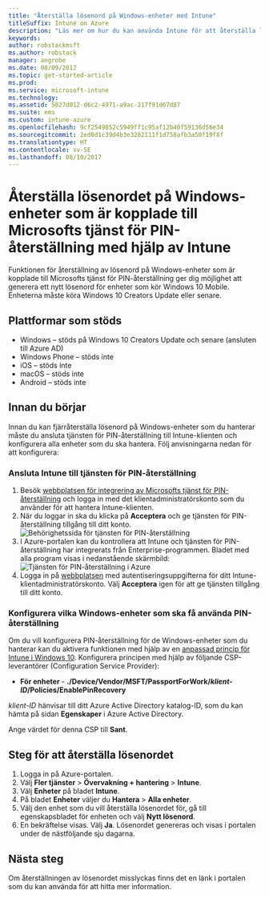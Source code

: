 ```yaml
---
title: "Återställa lösenord på Windows-enheter med Intune"
titleSuffix: Intune on Azure
description: "Läs mer om hur du kan använda Intune för att återställa lösenordet på Windows-enheter som kopplade till Microsofts tjänst för PIN-återställning.”"
keywords: 
author: robstackmsft
ms.author: robstack
manager: angrobe
ms.date: 08/09/2017
ms.topic: get-started-article
ms.prod: 
ms.service: microsoft-intune
ms.technology: 
ms.assetid: 5027d012-d6c2-4971-a9ac-217f91d67d87
ms.suite: ems
ms.custom: intune-azure
ms.openlocfilehash: 9cf2549852c5949ff1c95af12b40f59136d56e34
ms.sourcegitcommit: 2ed8d1c39d4b3e3282111f1d758afb3a50f19f8f
ms.translationtype: HT
ms.contentlocale: sv-SE
ms.lasthandoff: 08/10/2017
---
```

# <a name="reset-the-passcode-on-windows-devices-integrated-with-the-microsoft-pin-reset-service-using-intune"></a>Återställa lösenordet på Windows-enheter som är kopplade till Microsofts tjänst för PIN-återställning med hjälp av Intune

Funktionen för återställning av lösenord på Windows-enheter som är kopplade till Microsofts tjänst för PIN-återställning ger dig möjlighet att generera ett nytt lösenord för enheter som kör Windows 10 Mobile. Enheterna måste köra Windows 10 Creators Update eller senare.

## <a name="supported-platforms"></a>Plattformar som stöds

- Windows – stöds på Windows 10 Creators Update och senare (ansluten till Azure AD)
- Windows Phone – stöds inte
- iOS – stöds inte
- macOS – stöds inte
- Android – stöds inte


## <a name="before-you-start"></a>Innan du börjar

Innan du kan fjärråterställa lösenord på Windows-enheter som du hanterar måste du ansluta tjänsten för PIN-återställning till Intune-klienten och konfigurera alla enheter som du ska hantera. Följ anvisningarna nedan för att konfigurera:

### <a name="connect-intune-with-the-pin-reset-service"></a>Ansluta Intune till tjänsten för PIN-återställning

1. Besök [webbplatsen för integrering av Microsofts tjänst för PIN-återställning](https://login.windows.net/common/oauth2/authorize?response_type=code&client_id=b8456c59-1230-44c7-a4a2-99b085333e84&resource=https%3A%2F%2Fgraph.windows.net&redirect_uri=https%3A%2F%2Fcred.microsoft.com&state=e9191523-6c2f-4f1d-a4f9-c36f26f89df0&prompt=admin_consent) och logga in med det klientadministratörskonto som du använder för att hantera Intune-klienten.
2. När du loggar in ska du klicka på **Acceptera** och ge tjänsten för PIN-återställning tillgång till ditt konto.<br>
![Behörighetssida för tjänsten för PIN-återställning](./media/pin-reset-service-application.png)
3. I Azure-portalen kan du kontrollera att Intune och tjänsten för PIN-återställning har integrerats från Enterprise-programmen. Bladet med alla program visas i nedanstående skärmbild:<br>
![Tjänsten för PIN-återställning i Azure](./media/pin-reset-service-home-screen.png)
4. Logga in på [webbplatsen](https://login.windows.net/common/oauth2/authorize?response_type=code&client_id=9115dd05-fad5-4f9c-acc7-305d08b1b04e&resource=https%3A%2F%2Fcred.microsoft.com%2F&redirect_uri=ms-appx-web%3A%2F%2FMicrosoft.AAD.BrokerPlugin%2F9115dd05-fad5-4f9c-acc7-305d08b1b04e&state=6765f8c5-f4a7-4029-b667-46a6776ad611&prompt=admin_consent) med autentiseringsuppgifterna för ditt Intune-klientadministratörskonto. Välj **Acceptera** igen för att ge tjänsten tillgång till ditt konto.

### <a name="configure-windows-devices-to-use-pin-reset"></a>Konfigurera vilka Windows-enheter som ska få använda PIN-återställning

Om du vill konfigurera PIN-återställning för de Windows-enheter som du hanterar kan du aktivera funktionen med hjälp av en [anpassad princip för Intune i Windows 10](custom-settings-windows-10.md). Konfigurera principen med hjälp av följande CSP-leverantörer (Configuration Service Provider):


- **För enheter** - **./Device/Vendor/MSFT/PassportForWork/*klient-ID*/Policies/EnablePinRecovery**

*klient-ID* hänvisar till ditt Azure Active Directory katalog-ID, som du kan hämta på sidan **Egenskaper** i Azure Active Directory.

Ange värdet för denna CSP till **Sant**.

## <a name="steps-to-reset-the-passcode"></a>Steg för att återställa lösenordet

1. Logga in på Azure-portalen.
2. Välj **Fler tjänster** > **Övervakning + hantering** > **Intune**.
3. Välj **Enheter** på bladet **Intune**.
4. På bladet **Enheter** väljer du **Hantera** > **Alla enheter**.
5. Välj den enhet som du vill återställa lösenordet för, gå till egenskapsbladet för enheten och välj **Nytt lösenord**.
6. En bekräftelse visas. Välj **Ja**. Lösenordet genereras och visas i portalen under de nästföljande sju dagarna.

## <a name="next-steps"></a>Nästa steg

Om återställningen av lösenordet misslyckas finns det en länk i portalen som du kan använda för att hitta mer information.


